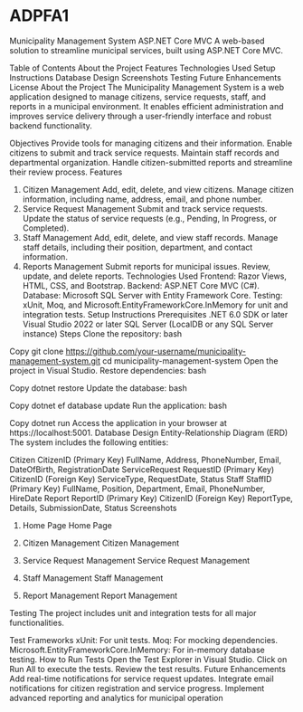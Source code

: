 # ADPFA1
Municipality Management System
ASP.NET Core MVC
A web-based solution to streamline municipal services, built using ASP.NET Core MVC.

Table of Contents
About the Project
Features
Technologies Used
Setup Instructions
Database Design
Screenshots
Testing
Future Enhancements
License
About the Project
The Municipality Management System is a web application designed to manage citizens, service requests, staff, and reports in a municipal environment. It enables efficient administration and improves service delivery through a user-friendly interface and robust backend functionality.

Objectives
Provide tools for managing citizens and their information.
Enable citizens to submit and track service requests.
Maintain staff records and departmental organization.
Handle citizen-submitted reports and streamline their review process.
Features
1. Citizen Management
Add, edit, delete, and view citizens.
Manage citizen information, including name, address, email, and phone number.
2. Service Request Management
Submit and track service requests.
Update the status of service requests (e.g., Pending, In Progress, or Completed).
3. Staff Management
Add, edit, delete, and view staff records.
Manage staff details, including their position, department, and contact information.
4. Reports Management
Submit reports for municipal issues.
Review, update, and delete reports.
Technologies Used
Frontend: Razor Views, HTML, CSS, and Bootstrap.
Backend: ASP.NET Core MVC (C#).
Database: Microsoft SQL Server with Entity Framework Core.
Testing: xUnit, Moq, and Microsoft.EntityFrameworkCore.InMemory for unit and integration tests.
Setup Instructions
Prerequisites
.NET 6.0 SDK or later
Visual Studio 2022 or later
SQL Server (LocalDB or any SQL Server instance)
Steps
Clone the repository:
bash

Copy
git clone https://github.com/your-username/municipality-management-system.git
cd municipality-management-system
Open the project in Visual Studio.
Restore dependencies:
bash

Copy
dotnet restore
Update the database:
bash

Copy
dotnet ef database update
Run the application:
bash

Copy
dotnet run
Access the application in your browser at https://localhost:5001.
Database Design
Entity-Relationship Diagram (ERD)
The system includes the following entities:

Citizen
CitizenID (Primary Key)
FullName, Address, PhoneNumber, Email, DateOfBirth, RegistrationDate
ServiceRequest
RequestID (Primary Key)
CitizenID (Foreign Key)
ServiceType, RequestDate, Status
Staff
StaffID (Primary Key)
FullName, Position, Department, Email, PhoneNumber, HireDate
Report
ReportID (Primary Key)
CitizenID (Foreign Key)
ReportType, Details, SubmissionDate, Status
Screenshots
1. Home Page
Home Page

2. Citizen Management
Citizen Management

3. Service Request Management
Service Request Management

4. Staff Management
Staff Management

5. Report Management
Report Management

Testing
The project includes unit and integration tests for all major functionalities.

Test Frameworks
xUnit: For unit tests.
Moq: For mocking dependencies.
Microsoft.EntityFrameworkCore.InMemory: For in-memory database testing.
How to Run Tests
Open the Test Explorer in Visual Studio.
Click on Run All to execute the tests.
Review the test results.
Future Enhancements
Add real-time notifications for service request updates.
Integrate email notifications for citizen registration and service progress.
Implement advanced reporting and analytics for municipal operation
